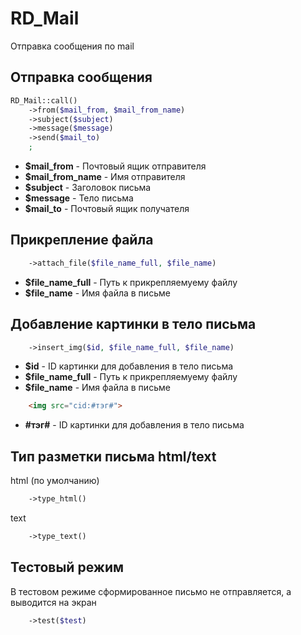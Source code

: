 # RD_Mail

Отправка сообщения по mail

## Отправка сообщения

```php
RD_Mail::call()
	->from($mail_from, $mail_from_name)
	->subject($subject)
	->message($message)
	->send($mail_to)
	;
```

- **$mail_from** - Почтовый ящик отправителя
- **$mail_from_name** - Имя отправителя
- **$subject** - Заголовок письма
- **$message** - Тело письма
- **$mail_to** - Почтовый ящик получателя


## Прикрепление файла

```php
	->attach_file($file_name_full, $file_name)
```

- **$file_name_full** - Путь к прикрепляемуему файлу
- **$file_name** - Имя файла в письме

## Добавление картинки в тело письма

```php
	->insert_img($id, $file_name_full, $file_name)
```

- **$id** - ID картинки для добавления в тело письма
- **$file_name_full** - Путь к прикрепляемуему файлу
- **$file_name** - Имя файла в письме


```html
	<img src="cid:#тэг#">
```

- **#тэг#** - ID картинки для добавления в тело письма

## Тип разметки письма html/text

html (по умолчанию)

```php
	->type_html()
```

text

```php
	->type_text()
```

## Тестовый режим

В тестовом режиме сформированное письмо не отправляется, а выводится на экран

```php
	->test($test)
```

